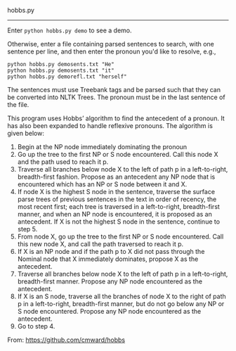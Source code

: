 hobbs.py
________

Enter `python hobbs.py demo` to see a demo.

Otherwise, enter a file containing parsed sentences to search, with
one sentence per line, and then enter the pronoun you'd like to resolve, e.g., 

	python hobbs.py demosents.txt "He"
	python hobbs.py demosents.txt "it"
	python hobbs.py demorefl.txt "herself"

The sentences must use Treebank tags and be parsed such that they can be converted into
NLTK Trees. The pronoun must be in the last sentence of the file.

This program uses Hobbs’ algorithm to find the antecedent of a pronoun.
It has also been expanded to handle reflexive pronouns. The algorithm is given below:

1.	Begin at the NP node immediately dominating the pronoun
2.	Go up the tree to the first NP or S node encountered. 
	Call this node X and the path used to reach it p.
3.	Traverse all branches below node X to the left of path p in a
	left-to-right, breadth-first fashion. Propose as an antecedent
	any NP node that is encountered which has an NP or S node between
	it and X. 
4.	If node X is the highest S node in the sentence, traverse the
	surface parse trees of previous sentences in the text in order of
	recency, the most recent first; each tree is traversed in a
	left-to-right, breadth-first manner, and when an NP node is 
	encountered, it is proposed as an antecedent. If X is not the highest
	S node in the sentence, continue to step 5.
5.	From node X, go up the tree to the first NP or S node encountered. 
	Call this new node X, and call the path traversed to reach it p. 
6.	If X is an NP node and if the path p to X did not pass through the 
	Nominal node that X immediately dominates, propose X as the antecedent.
7.	Traverse all branches below node X to the left of path p in a 
	left-to-right, breadth-first manner. Propose any NP node encountered 
	as the antecedent.
8.	If X is an S node, traverse all the branches of node X to the right 
	of path p in a left-to-right, breadth-first manner, but do not go 
	below any NP or S node encountered. Propose any NP node encountered 
	as the antecedent. 
9.	Go to step 4. 


From: https://github.com/cmward/hobbs
